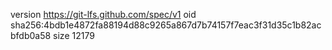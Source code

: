 version https://git-lfs.github.com/spec/v1
oid sha256:4bdb1e4872fa88194d88c9265a867d7b74157f7eac3f31d35c1b82acbfdb0a58
size 12179
